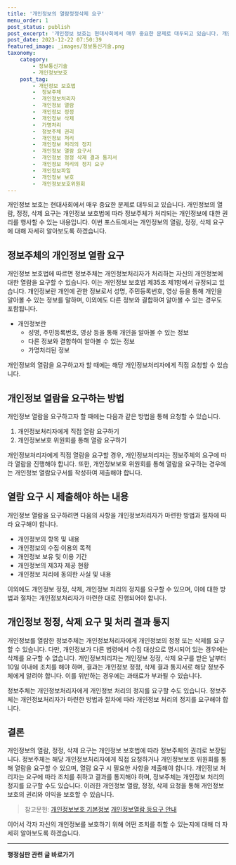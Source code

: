 ```yaml
---
title: '개인정보의 열람정정삭제 요구'
menu_order: 1
post_status: publish
post_excerpt: '개인정보 보호는 현대사회에서 매우 중요한 문제로 대두되고 있습니다. 개인정보의 열람, 정정, 삭제 요구는 개인정보 보호법에 따라 정보주체가 처리되는 개인정보에 대한 권리를 행사할 수 있는 내용입니다. 이번 포스트에서는 개인정보의 열람, 정정, 삭제 요구에 대해 자세히 알아보도록 하겠습니다.'
post_date: 2023-12-22 07:50:39
featured_image: _images/정보통신기술.png
taxonomy:
    category:
        - 정보통신기술
        - 개인정보보호
    post_tag:
        - 개인정보 보호법
        -  정보주체
        -  개인정보처리자
        -  개인정보 열람
        -  개인정보 정정
        -  개인정보 삭제
        -  가명처리
        -  정보주체 권리
        -  개인정보 처리
        -  개인정보 처리의 정지
        -  개인정보 열람 요구서
        -  개인정보 정정 삭제 결과 통지서
        -  개인정보 처리의 정지 요구
        -  개인정보파일
        -  개인정보 보호
        -  개인정보보호위원회
---
```



개인정보 보호는 현대사회에서 매우 중요한 문제로 대두되고 있습니다. 개인정보의 열람, 정정, 삭제 요구는 개인정보 보호법에 따라 정보주체가 처리되는 개인정보에 대한 권리를 행사할 수 있는 내용입니다. 이번 포스트에서는 개인정보의 열람, 정정, 삭제 요구에 대해 자세히 알아보도록 하겠습니다.

## 정보주체의 개인정보 열람 요구

개인정보 보호법에 따르면 정보주체는 개인정보처리자가 처리하는 자신의 개인정보에 대한 열람을 요구할 수 있습니다. 이는 개인정보 보호법 제35조 제1항에서 규정되고 있습니다. 개인정보란 개인에 관한 정보로서 성명, 주민등록번호, 영상 등을 통해 개인을 알아볼 수 있는 정보를 말하며, 이외에도 다른 정보와 결합하여 알아볼 수 있는 경우도 포함됩니다.

- 개인정보란
    - 성명, 주민등록번호, 영상 등을 통해 개인을 알아볼 수 있는 정보
    - 다른 정보와 결합하여 알아볼 수 있는 정보
    - 가명처리된 정보

개인정보의 열람을 요구하고자 할 때에는 해당 개인정보처리자에게 직접 요청할 수 있습니다.

## 개인정보 열람을 요구하는 방법

개인정보 열람을 요구하고자 할 때에는 다음과 같은 방법을 통해 요청할 수 있습니다.

1. 개인정보처리자에게 직접 열람 요구하기
2. 개인정보보호 위원회를 통해 열람 요구하기

개인정보처리자에게 직접 열람을 요구할 경우, 개인정보처리자는 정보주체의 요구에 따라 열람을 진행해야 합니다. 또한, 개인정보보호 위원회를 통해 열람을 요구하는 경우에는 개인정보 열람요구서를 작성하여 제출해야 합니다.

## 열람 요구 시 제출해야 하는 내용

개인정보 열람을 요구하려면 다음의 사항을 개인정보처리자가 마련한 방법과 절차에 따라 요구해야 합니다.

- 개인정보의 항목 및 내용
- 개인정보의 수집·이용의 목적
- 개인정보 보유 및 이용 기간
- 개인정보의 제3자 제공 현황
- 개인정보 처리에 동의한 사실 및 내용

이외에도 개인정보 정정, 삭제, 개인정보 처리의 정지를 요구할 수 있으며, 이에 대한 방법과 절차는 개인정보처리자가 마련한 대로 진행되어야 합니다.

## 개인정보 정정, 삭제 요구 및 처리 결과 통지

개인정보를 열람한 정보주체는 개인정보처리자에게 개인정보의 정정 또는 삭제를 요구할 수 있습니다. 다만, 개인정보가 다른 법령에서 수집 대상으로 명시되어 있는 경우에는 삭제를 요구할 수 없습니다. 개인정보처리자는 개인정보 정정, 삭제 요구를 받은 날부터 10일 이내에 조치를 해야 하며, 결과는 개인정보 정정, 삭제 결과 통지서로 해당 정보주체에게 알려야 합니다. 이를 위반하는 경우에는 과태료가 부과될 수 있습니다.

정보주체는 개인정보처리자에게 개인정보 처리의 정지를 요구할 수도 있습니다. 정보주체는 개인정보처리자가 마련한 방법과 절차에 따라 개인정보 처리의 정지를 요구해야 합니다.

## 결론

개인정보의 열람, 정정, 삭제 요구는 개인정보 보호법에 따라 정보주체의 권리로 보장됩니다. 정보주체는 해당 개인정보처리자에게 직접 요청하거나 개인정보보호 위원회를 통해 열람을 요구할 수 있으며, 열람 요구 시 필요한 사항을 제출해야 합니다. 개인정보 처리자는 요구에 따라 조치를 취하고 결과를 통지해야 하며, 정보주체는 개인정보 처리의 정지를 요구할 수도 있습니다. 이러한 개인정보 열람, 정정, 삭제 요청을 통해 개인정보 보호의 권리와 이익을 보호할 수 있습니다.

> 참고문헌:
> [개인정보보호 기본정보](https://www.privacy.go.kr/aivcs/main.jsp)
> [개인정보열람 등요구 안내](https://www.privacy.go.kr/aivcs/infoType1.jsp)

이어서 각자 자신의 개인정보를 보호하기 위해 어떤 조치를 취할 수 있는지에 대해 더 자세히 알아보도록 하겠습니다.
<!-- wp:separator -->
<hr class="wp-block-separator has-alpha-channel-opacity"/>
<!-- /wp:separator -->

<!-- wp:group {"backgroundColor":"base","layout":{"type":"constrained"}} -->
<div class="wp-block-group has-base-background-color has-background"><!-- wp:paragraph {"align":"center","fontSize":"medium"} -->
<p class="has-text-align-center has-large-font-size"><strong>행정심판 관련 글 바로가기</strong></p>
<!-- /wp:paragraph -->


<!-- wp:latest-posts
{"categories":[{"id":15531,"count":19,"description":"","link":"https://uknowlaw.com/category/%ed%96%89%ec%a0%95%ec%8b%ac%ed%8c%90/","name":"행정심판","slug":"행정심판","taxonomy":"category","parent":0,"meta":[],"_links":{"self":[{"href":"https://uknowlaw.com/wp-json/wp/v2/categories/15531"}],"collection":[{"href":"https://uknowlaw.com/wp-json/wp/v2/categories"}],"about":[{"href":"https://uknowlaw.com/wp-json/wp/v2/taxonomies/category"}],"wp:post_type":[{"href":"https://uknowlaw.com/wp-json/wp/v2/posts?categories=15531"}],"curies":[{"name":"wp","href":"https://api.w.org/{rel}","templated":true}]}}],"postsToShow":100,"excerptLength":28,"postLayout":"grid","columns":2,"featuredImageAlign":"left","featuredImageSizeSlug":"large","fontSize":"small"} /--></div>
<!-- /wp:group -->